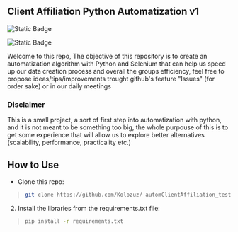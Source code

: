 ## Client Affiliation Python Automatization v1

![Static Badge](https://img.shields.io/badge/version-v1-green)

![Static Badge](https://img.shields.io/badge/DevTeam-seti-red?style=for-the-badge&logo=github)

Welcome to this repo, 
The objective of this repository is to create an automatization algorithm with Python and Selenium that can help us speed up our data creation process and overall the groups efficiency, feel free to propose ideas/tips/improvements trought github's feature "Issues" (for order sake) or in our daily meetings

### Disclaimer

This is a small project, a sort of first step into automatization with python, and it is not meant to be something too big, the whole purpouse of this is to get some experience that will allow us to explore better alternatives (scalability, performance, practicality etc.)

## How to Use

- Clone this repo:

> ```sh
> git clone https://github.com/Kolozuz/ automClientAffiliation_test
> ```

2. Install the libraries from the requirements.txt file:

> ```sh
> pip install -r requirements.txt
> ```
